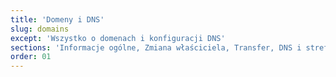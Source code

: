 ```yaml
---
title: 'Domeny i DNS'
slug: domains
except: 'Wszystko o domenach i konfiguracji DNS'
sections: 'Informacje ogólne, Zmiana właściciela, Transfer, DNS i strefa DNS, Bezpieczeństwo, Inne'
order: 01
---
```


